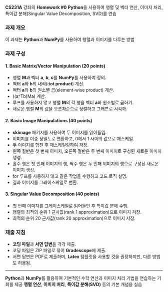 **CS231A** 강좌의 **Homework #0**
**Python**을 사용하여 행렬 및 벡터 연산, 이미지 처리, 특이값 분해(Singular Value Decomposition, SVD)를 연습

### 과제 개요
이 과제는 **Python**과 **NumPy**를 사용하여 행렬과 이미지를 다루는 방법

### 과제 구성

#### 1. Basic Matrix/Vector Manipulation (20 points)
- 행렬 **M**과 벡터 **a**, **b**, **c**를 **NumPy**를 사용하여 정의.
- 벡터 **a**와 **b**의 내적(d**ot product**) 계산.
- 벡터 **a**와 **b**의 원소별 곱(element-wise product) 계산.
- \((a^Tb)Ma\) 계산.
- 루프를 사용하지 않고 행렬 **M**의 각 행을 벡터 **a**와 원소별로 곱하기.
- 새로운 행렬 **M**의 값을 오름차순으로 정렬하고 그래프로 시각화.

#### 2. Basic Image Manipulations (40 points)
- **skimage** 패키지를 사용하여 두 이미지를 읽어들임.
- 이미지를 이중 정밀도로 변환하고, 0에서 1 사이의 값으로 재스케일.
- 두 이미지를 합친 후 재스케일링하여 저장.
- 왼쪽 절반은 첫 번째 이미지, 오른쪽 절반은 두 번째 이미지로 구성된 새로운 이미지 생성.
- 홀수 행은 첫 번째 이미지의 행, 짝수 행은 두 번째 이미지의 행으로 구성된 새로운 이미지 생성.
- for 루프를 사용하지 않고 같은 작업을 수행하고 코드 로직 설명.
- 결과 이미지를 그레이스케일로 변환.

#### 3. Singular Value Decomposition (40 points)
- 첫 번째 이미지를 그레이스케일로 읽어들인 후 특이값 분해 수행.
- 행렬의 최적의 순위 1 근사값(rank 1 approximation)으로 이미지 저장.
- 최적의 순위 20 근사값(rank 20 approximation)으로 이미지 저장.

### 제출 지침
- **코딩 파일**과 **서면 답변**을 각각 제출.
- 코딩 파일은 ZIP 파일로 묶어 **Gradescope**에 제출.
- 서면 답변은 PDF로 제출하며, **Latex** 템플릿을 사용할 것을 권장하지만, 다른 방법도 허용됨.

---

**Python**과 **NumPy**를 활용하여 기본적인 수학 연산과 이미지 처리 기법을 연습하는 기회를 제공
**행렬 연산**, **이미지 처리**, **특이값 분해(SVD)** 등의 기본 개념을 실습